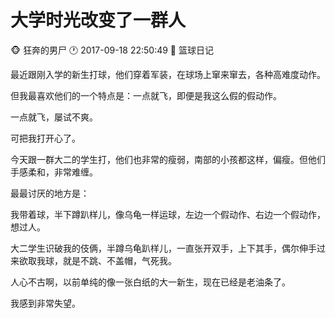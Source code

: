 #  大学时光改变了一群人
:monkey_face: 狂奔的男尸  :clock1: 2017-09-18 22:50:49  :open_file_folder:   篮球日记


最近跟刚入学的新生打球，他们穿着军装，在球场上窜来窜去，各种高难度动作。

但我最喜欢他们的一个特点是：一点就飞，即便是我这么假的假动作。

一点就飞，屡试不爽。

可把我打开心了。

今天跟一群大二的学生打，他们也非常的瘦弱，南部的小孩都这样，偏瘦。但他们手感柔和，非常难缠。

最最讨厌的地方是：

我带着球，半下蹲趴样儿，像乌龟一样运球，左边一个假动作、右边一个假动作，想过人。

大二学生识破我的伎俩，半蹲乌龟趴样儿，一直张开双手，上下其手，偶尔伸手过来欲取我球，就是不跳、不盖帽，气死我。

人心不古啊，以前单纯的像一张白纸的大一新生，现在已经是老油条了。

我感到非常失望。